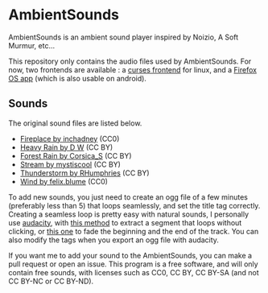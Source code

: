 # AmbientSounds

AmbientSounds is an ambient sound player inspired by Noizio, A Soft
Murmur, etc...

This repository only contains the audio files used by AmbientSounds.
For now, two frontends are available : a
[curses frontend](https://github.com/Muges/ambientsounds-curses) for
linux, and a
[Firefox OS app](https://github.com/Muges/ambientsounds-curses) (which
is also usable on android).

## Sounds

The original sound files are listed below.

- [Fireplace by inchadney](http://www.freesound.org/people/inchadney/sounds/132534/) (CC0)
- [Heavy Rain by D W](http://www.freesound.org/people/D%20W/sounds/136971/) (CC BY)
- [Forest Rain by Corsica_S](http://www.freesound.org/people/Corsica_S/sounds/169031/) (CC BY)
- [Stream by mystiscool](http://www.freesound.org/people/mystiscool/sounds/7138/) (CC BY)
- [Thunderstorm by RHumphries](http://www.freesound.org/people/RHumphries/sounds/2523/) (CC BY)
- [Wind by felix.blume](http://www.freesound.org/people/felix.blume/sounds/139337/) (CC0)

To add new sounds, you just need to create an ogg file of a few
minutes (preferably less than 5) that loops seamlessly, and set the
title tag correctly. Creating a seamless loop is pretty easy with
natural sounds, I personally use
[audacity](http://audacity.sourceforge.net/), with
[this method](http://manual.audacityteam.org/o/man/tutorial_looping.html)
to extract a segment that loops without clicking, or
[this one](http://www.wearytaffer.com/tutorials/tut_loops.html) to
fade the beginning and the end of the track. You can also modify the
tags when you export an ogg file with audacity.

If you want me to add your sound to the AmbientSounds, you can make a
pull request or open an issue. This program is a free software, and will
only contain free sounds, with licenses such as CC0, CC BY, CC BY-SA
(and not CC BY-NC or CC BY-ND).
